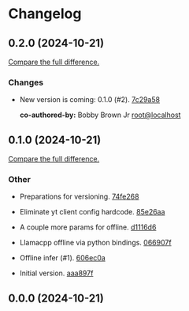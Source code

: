 # Changelog

## 0.2.0 (2024-10-21)

[Compare the full difference.](https://github.com/dmi-feo/infernosaurus/compare/0.1.0...0.2.0)

### Changes

- New version is coming: 0.1.0 (#2). [7c29a58](https://github.com/dmi-feo/infernosaurus/commit/7c29a587ee2c50d6e0df3aba113efac06df75cbb)
    
  **co-authored-by:** Bobby Brown Jr <root@localhost>


## 0.1.0 (2024-10-21)

[Compare the full difference.](/compare/0.0.0...0.1.0)

### Other

- Preparations for versioning. [74fe268](/commit/74fe2681605650938d5637d0a5b823d5751f26a0)
    
- Eliminate yt client config hardcode. [85e26aa](/commit/85e26aa3aa7b9f6591342061dbf8f67a69ea3ce9)
    
- A couple more params for offline. [d1116d6](/commit/d1116d680dbe5d629be38b541588c3f1da453c5f)
    
- Llamacpp offline via python bindings. [066907f](/commit/066907f5bd8e3f4868045e521cb51ee083a992db)
    
- Offline infer (#1). [606ec0a](/commit/606ec0a5edd81d7f6ae9e9828ddcdb2b325f347b)
    
- Initial version. [aaa897f](/commit/aaa897fe7888c9a03bf2357a9ca72edea777e22a)
    

## 0.0.0 (2024-10-21)
